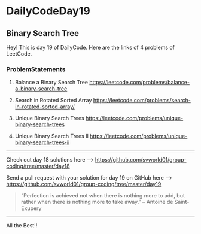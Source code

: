 # DailyCodeDay19

## Binary Search Tree

Hey! This is day 19 of DailyCode. Here are the links of 4 problems of LeetCode.

### ProblemStatements

1. Balance a Binary Search Tree
https://leetcode.com/problems/balance-a-binary-search-tree

2. Search in Rotated Sorted Array
https://leetcode.com/problems/search-in-rotated-sorted-array/

3. Unique Binary Search Trees
https://leetcode.com/problems/unique-binary-search-trees

4. Unique Binary Search Trees II
https://leetcode.com/problems/unique-binary-search-trees-ii
-----------------------------------------------------------

Check out day 18 solutions here –>
https://github.com/svworld01/group-coding/tree/master/day18

Send a pull request with your solution for day 19 on GitHub here –>
https://github.com/svworld01/group-coding/tree/master/day19


> “Perfection is achieved not when there is nothing more to add, but rather when there is nothing more to take away.” – Antoine de Saint-Exupery

-----------------------------------------------------------
All the Best!!
